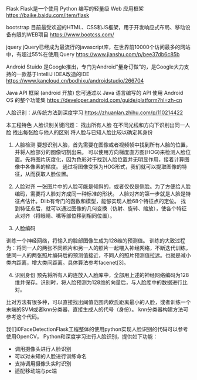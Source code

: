 Flask
Flask是一个使用 Python 编写的轻量级 Web 应用框架
https://baike.baidu.com/item/flask

bootstrap
目前最受欢迎的HTML、CSS和JS框架，用于开发响应式布局、移动设备有限的WEB项目
https://www.bootcss.com/

jquery
jQuery已经成为最流行的javascript库，在世界前10000个访问最多的网站中，有超过55%在使用jQuery
https://www.jianshu.com/p/bee37db6c85b


Android Stuido
是Google推出，专门为Android“量身订做”的，是Google大力支持的一款基于IntelliJ IDEA改造的IDE
https://www.kancloud.cn/bodhixu/androidstudio/266704


Java API 框架 (android 开放)
您可通过以 Java 语言编写的 API 使用 Android OS 的整个功能集
https://developer.android.com/guide/platform?hl=zh-cn

人脸识别：从传统方法到深度学习
https://zhuanlan.zhihu.com/p/110214422

本工程特色
人脸识别关键问题：
找出所有人脸
在不同光线和方向下识别出同一人脸
找出每张脸与他人的区别
将人脸与已知人脸比较以确定其身份

1. 人脸检测
要想识别人脸，首先需要在图像或者视频帧中找到所有人脸的位置，并将人脸部分的图像切割出来。
可以使用方向梯度直方图(HOG)来检测人脸位置。先将图片灰度化，因为色彩对于找到人脸位置并无明显作用，接着计算图像中各像素的梯度。
通过将图像变换为HOG形式，我们就可以提取图像的特征，从而获取人脸位置。

2. 人脸对齐
一张图片中的人脸可能是倾斜的，或者仅仅是侧脸。为了方便给人脸编码，需要将人脸对齐成同一种标准的形状。
人脸对齐的第一步就是人脸是特征点估计。Dlib有专门的函数和模型，能够实现人脸68个特征点的定位。
找到特征点后，就可以通过图像的几何变换（仿射、旋转、缩放），使各个特征点对齐（将眼睛、嘴等部位移到相同位置）。

3. 人脸编码

训练一个神经网络，将输入的脸部图像生成为128维的预测值。
训练的大致过程为：将同一人的两张不同照片和另一人的照片一起喂入神经网络，不断迭代训练，使同一人的两张照片编码后的预测值接近，不同人的照片预测值拉远。也就是减小类内距离，增大类间距离。具体算法参考facenet[3]。


4. 识别身份
预先将所有人的连放入人脸库中，全部用上述的神经网络编码为128维并保存。识别时，将人脸预测为128维的向量后，与人脸库中的数据进行比对。

比对方法有很多种，可以直接找出阈值范围内欧氏距离最小的人脸，或者训练一个末端的SVM或者knn分类器，直接生成人的代号（身份）。
knn分类器构建方法可参考这个代码。


我们i0FaceDetectionFlask工程整体的使用python实现人脸识别的代码可以参考使用OpenCV，
Python和深度学习进行人脸识别，提供如下功能：
* 调用摄像头进行人脸识别
* 可以对未知的人脸进行训练命名
* 支持调用摄像头实时识别
* 适配移动端与pc端